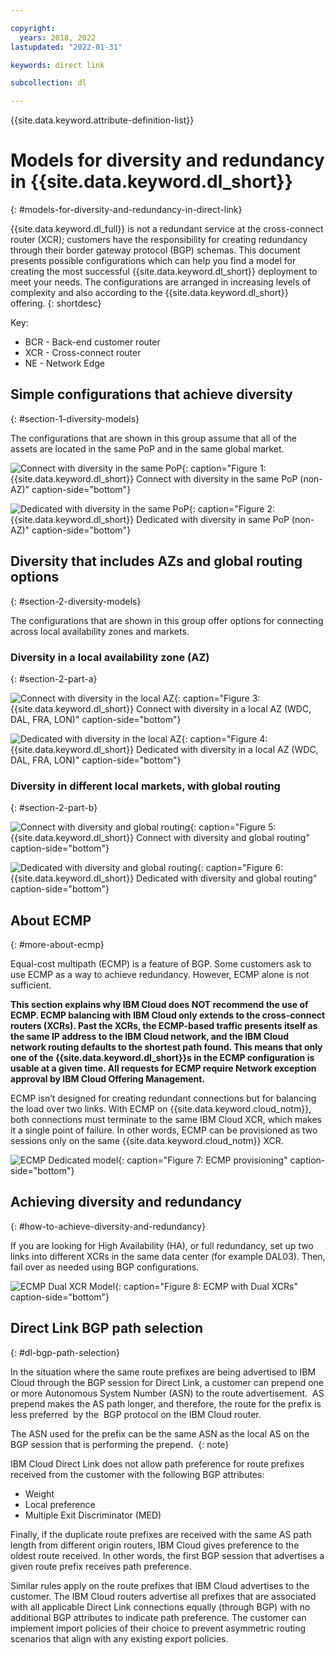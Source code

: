 ```yaml
---

copyright:
  years: 2018, 2022
lastupdated: "2022-01-31"

keywords: direct link

subcollection: dl

---
```


{{site.data.keyword.attribute-definition-list}}

# Models for diversity and redundancy in {{site.data.keyword.dl_short}}
{: #models-for-diversity-and-redundancy-in-direct-link}

{{site.data.keyword.dl_full}} is not a redundant service at the cross-connect router (XCR); customers have the responsibility for creating redundancy through their border gateway protocol (BGP) schemas. This document presents possible configurations which can help you find a model for creating the most successful {{site.data.keyword.dl_short}} deployment to meet your needs. The configurations are arranged in increasing levels of complexity and also according to the {{site.data.keyword.dl_short}} offering.
{: shortdesc}

Key:

* BCR - Back-end customer router
* XCR - Cross-connect router
* NE - Network Edge

## Simple configurations that achieve diversity
{: #section-1-diversity-models}

The configurations that are shown in this group assume that all of the assets are located in the same PoP and in the same global market.

![Connect with diversity in the same PoP](/images/connect-diversity-same-pop.png "Connect with diversity in the same PoP"){: caption="Figure 1: {{site.data.keyword.dl_short}} Connect with diversity in the same PoP (non-AZ)" caption-side="bottom"}

![Dedicated with diversity in the same PoP](/images/dedicated-diversity-same-pop.png "Dedicated with diversity in the same PoP"){: caption="Figure 2: {{site.data.keyword.dl_short}} Dedicated with diversity in same PoP (non-AZ)" caption-side="bottom"}

## Diversity that includes AZs and global routing options
{: #section-2-diversity-models}

The configurations that are shown in this group offer options for connecting across local availability zones and markets.

### Diversity in a local availability zone (AZ)
{: #section-2-part-a}

![Connect with diversity in the local AZ](/images/connect-diversity-local-az.png "Connect with diversity in the local AZ"){: caption="Figure 3: {{site.data.keyword.dl_short}} Connect with diversity in a local AZ (WDC, DAL, FRA, LON)" caption-side="bottom"}

![Dedicated with diversity in the local AZ](/images/dedicated-diversity-local-az.png "Dedicated with diversity in the local AZ"){: caption="Figure 4: {{site.data.keyword.dl_short}} Dedicated with diversity in a local AZ (WDC, DAL, FRA, LON)" caption-side="bottom"}

### Diversity in different local markets, with global routing
{: #section-2-part-b}

![Connect with diversity and global routing](/images/connect-diversity-global.png "Connect with diversity and global routing"){: caption="Figure 5: {{site.data.keyword.dl_short}} Connect with diversity and global routing" caption-side="bottom"}

![Dedicated with diversity and global routing](/images/dedicated-diversity-global.png "Dedicated with diversity and global routing"){: caption="Figure 6: {{site.data.keyword.dl_short}} Dedicated with diversity and global routing" caption-side="bottom"}

## About ECMP
{: #more-about-ecmp}

Equal-cost multipath (ECMP) is a feature of BGP. Some customers ask to use ECMP as a way to achieve redundancy. However, ECMP alone is not sufficient.

**This section explains why IBM Cloud does NOT recommend the use of ECMP. ECMP balancing with IBM Cloud only extends to the cross-connect routers (XCRs). Past the XCRs, the ECMP-based traffic presents itself as the same IP address to the IBM Cloud network, and the IBM Cloud network routing defaults to the shortest path found. This means that only one of the {{site.data.keyword.dl_short}}s in the ECMP configuration is usable at a given time. All requests for ECMP require Network exception approval by IBM Cloud Offering Management.**

ECMP isn’t designed for creating redundant connections but for balancing the load over two links. With ECMP on {{site.data.keyword.cloud_notm}}, both connections must terminate to the same IBM Cloud XCR, which makes it a single point of failure. In other words, ECMP can be provisioned as two sessions only on the same {{site.data.keyword.cloud_notm}} XCR.

![ECMP Dedicated model](/images/ecmp-without-diversity.png "ECMP Dedicated model"){: caption="Figure 7: ECMP provisioning" caption-side="bottom"}

## Achieving diversity and redundancy
{: #how-to-achieve-diversity-and-redundancy}

If you are looking for High Availability (HA), or full redundancy, set up two links into different XCRs in the same data center (for example DAL03). Then, fail over as needed using BGP configurations.

![ECMP Dual XCR Model](/images/ecmp-with-diversity.png "ECMP Dual XCR Model"){: caption="Figure 8: ECMP with Dual XCRs" caption-side="bottom"}

## Direct Link BGP path selection
{: #dl-bgp-path-selection}

In the situation where the same route prefixes are being advertised to IBM Cloud through the BGP session for Direct Link, a customer can prepend one or more Autonomous System Number (ASN) to the route advertisement.  AS prepend makes the AS path longer, and therefore, the route for the prefix is less preferred  by the  BGP protocol on the IBM Cloud router.

The ASN used for the prefix can be the same ASN as the local AS on the BGP session that is performing the prepend. 
{: note}

IBM Cloud Direct Link does not allow path preference for route prefixes received from the customer with the following BGP attributes: 

* Weight
* Local preference
* Multiple Exit Discriminator (MED)

Finally, if the duplicate route prefixes are received with the same AS path length from different origin routers, IBM Cloud gives preference to the oldest route received. In other words, the first BGP session that advertises a given route prefix receives path preference. 

Similar rules apply on the route prefixes that IBM Cloud advertises to the customer. The IBM Cloud routers advertise all prefixes that are associated with all applicable Direct Link connections equally (through BGP) with no additional BGP attributes to indicate path preference. The customer can implement import policies of their choice to prevent asymmetric routing scenarios that align with any existing export policies. 
